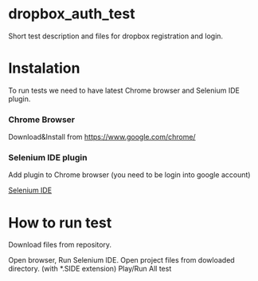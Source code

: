 # dropbox_auth_test
Short test description and files for dropbox registration and login.


# Instalation

To run tests we need to have latest Chrome browser and Selenium IDE plugin.

### Chrome Browser
Download&Install from https://www.google.com/chrome/

### Selenium IDE plugin

Add plugin to Chrome browser (you need to be login into google account)

[Selenium IDE](https://chrome.google.com/webstore/detail/selenium-ide/mooikfkahbdckldjjndioackbalphokd?h1=pl)

# How to run test

Download files from repository.

Open browser, Run Selenium IDE.
Open project files from dowloaded directory. (with  *.SIDE extension)
Play/Run All test 
